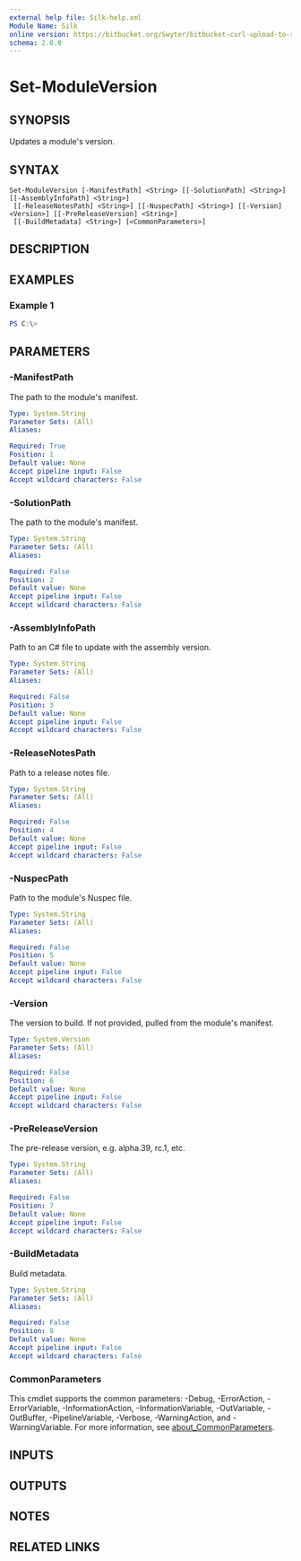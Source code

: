 ```yaml
---
external help file: Silk-help.xml
Module Name: Silk
online version: https://bitbucket.org/Swyter/bitbucket-curl-upload-to-repo-downloads
schema: 2.0.0
---
```


# Set-ModuleVersion

## SYNOPSIS
Updates a module's version.

## SYNTAX

```
Set-ModuleVersion [-ManifestPath] <String> [[-SolutionPath] <String>] [[-AssemblyInfoPath] <String>]
 [[-ReleaseNotesPath] <String>] [[-NuspecPath] <String>] [[-Version] <Version>] [[-PreReleaseVersion] <String>]
 [[-BuildMetadata] <String>] [<CommonParameters>]
```

## DESCRIPTION


## EXAMPLES

### Example 1
```powershell
PS C:\> 
```



## PARAMETERS

### -ManifestPath
The path to the module's manifest.

```yaml
Type: System.String
Parameter Sets: (All)
Aliases:

Required: True
Position: 1
Default value: None
Accept pipeline input: False
Accept wildcard characters: False
```

### -SolutionPath
The path to the module's manifest.

```yaml
Type: System.String
Parameter Sets: (All)
Aliases:

Required: False
Position: 2
Default value: None
Accept pipeline input: False
Accept wildcard characters: False
```

### -AssemblyInfoPath
Path to an C# file to update with the assembly version.

```yaml
Type: System.String
Parameter Sets: (All)
Aliases:

Required: False
Position: 3
Default value: None
Accept pipeline input: False
Accept wildcard characters: False
```

### -ReleaseNotesPath
Path to a release notes file.

```yaml
Type: System.String
Parameter Sets: (All)
Aliases:

Required: False
Position: 4
Default value: None
Accept pipeline input: False
Accept wildcard characters: False
```

### -NuspecPath
Path to the module's Nuspec file.

```yaml
Type: System.String
Parameter Sets: (All)
Aliases:

Required: False
Position: 5
Default value: None
Accept pipeline input: False
Accept wildcard characters: False
```

### -Version
The version to build.
If not provided, pulled from the module's manifest.

```yaml
Type: System.Version
Parameter Sets: (All)
Aliases:

Required: False
Position: 6
Default value: None
Accept pipeline input: False
Accept wildcard characters: False
```

### -PreReleaseVersion
The pre-release version, e.g.
alpha.39, rc.1, etc.

```yaml
Type: System.String
Parameter Sets: (All)
Aliases:

Required: False
Position: 7
Default value: None
Accept pipeline input: False
Accept wildcard characters: False
```

### -BuildMetadata
Build metadata.

```yaml
Type: System.String
Parameter Sets: (All)
Aliases:

Required: False
Position: 8
Default value: None
Accept pipeline input: False
Accept wildcard characters: False
```

### CommonParameters
This cmdlet supports the common parameters: -Debug, -ErrorAction, -ErrorVariable, -InformationAction, -InformationVariable, -OutVariable, -OutBuffer, -PipelineVariable, -Verbose, -WarningAction, and -WarningVariable. For more information, see [about_CommonParameters](http://go.microsoft.com/fwlink/?LinkID=113216).

## INPUTS

## OUTPUTS

## NOTES

## RELATED LINKS
